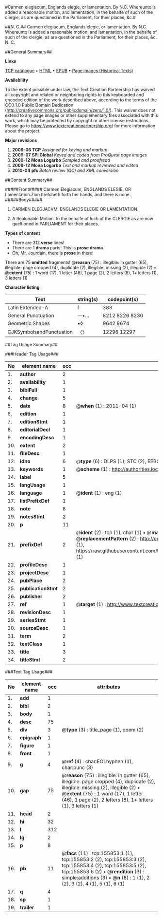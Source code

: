 #Carmen elegiacum, Englands elegie, or lamentation. By N.C. Whereunto is added a reasonable motion, and lamentation, in the behalfe of such of the clergie, as are questioned in the Parliament, for their places, &c.#

##N. C.##
Carmen elegiacum, Englands elegie, or lamentation. By N.C. Whereunto is added a reasonable motion, and lamentation, in the behalfe of such of the clergie, as are questioned in the Parliament, for their places, &c.
N. C.

##General Summary##

**Links**

[TCP catalogue](http://www.ota.ox.ac.uk/tcp/)  • 
[HTML](http://tei.it.ox.ac.uk/tcp/Texts-HTML/free/A81/A81263.html)  • 
[EPUB](http://tei.it.ox.ac.uk/tcp/Texts-EPUB/free/A81/A81263.epub) • 
[Page images (Historical Texts)](https://historicaltexts.jisc.ac.uk/eebo-99863626e)

**Availability**

To the extent possible under law, the Text Creation Partnership has waived all copyright and related or neighboring rights to this keyboarded and encoded edition of the work described above, according to the terms of the CC0 1.0 Public Domain Dedication (http://creativecommons.org/publicdomain/zero/1.0/). This waiver does not extend to any page images or other supplementary files associated with this work, which may be protected by copyright or other license restrictions. Please go to https://www.textcreationpartnership.org/ for more information about the project.

**Major revisions**

1. __2009-06__ __TCP__ *Assigned for keying and markup*
1. __2009-07__ __SPi Global__ *Keyed and coded from ProQuest page images*
1. __2009-12__ __Mona Logarbo__ *Sampled and proofread*
1. __2009-12__ __Mona Logarbo__ *Text and markup reviewed and edited*
1. __2010-04__ __pfs__ *Batch review (QC) and XML conversion*

##Content Summary##

#####Front#####
Carmen Elegiacum, ENGLANDS ELEGIE, OR Lamentation.Zion ſtretcheth forth her hands, and there is none
#####Body#####

1. CARMEN ELEGJACVM. ENGLANDS ELEGIE OR LAMENTATION.

1. A Reaſonable Motion. In the behalfe of ſuch of the CLERGIE as are now queſtioned in PARLIAMENT for their places.

**Types of content**

  * There are 312 **verse** lines!
  * There are 1 **drama** parts! This is **prose drama**.
  * Oh, Mr. Jourdain, there is **prose** in there!

There are 75 **omitted** fragments! 
 @__reason__ (75) : illegible: in gutter (65), illegible: page cropped (4), duplicate (2), illegible: missing (2), illegible (2)  •  @__extent__ (75) : 1 word (17), 1 letter (46), 1 page (2), 2 letters (8), 1+ letters (1), 3 letters (1)

**Character listing**


|Text|string(s)|codepoint(s)|
|---|---|---|
|Latin Extended-A|ſ|383|
|General Punctuation|—•…|8212 8226 8230|
|Geometric Shapes|▪◊|9642 9674|
|CJKSymbolsandPunctuation|〈〉|12296 12297|

##Tag Usage Summary##

###Header Tag Usage###

|No|element name|occ|attributes|
|---|---|---|---|
|1.|__author__|2||
|2.|__availability__|1||
|3.|__biblFull__|1||
|4.|__change__|5||
|5.|__date__|8| @__when__ (1) : 2011-04 (1)|
|6.|__edition__|1||
|7.|__editionStmt__|1||
|8.|__editorialDecl__|1||
|9.|__encodingDesc__|1||
|10.|__extent__|2||
|11.|__fileDesc__|1||
|12.|__idno__|6| @__type__ (6) : DLPS (1), STC (2), EEBO-CITATION (1), PROQUEST (1), VID (1)|
|13.|__keywords__|1| @__scheme__ (1) : http://authorities.loc.gov/ (1)|
|14.|__label__|5||
|15.|__langUsage__|1||
|16.|__language__|1| @__ident__ (1) : eng (1)|
|17.|__listPrefixDef__|1||
|18.|__note__|8||
|19.|__notesStmt__|2||
|20.|__p__|11||
|21.|__prefixDef__|2| @__ident__ (2) : tcp (1), char (1)  •  @__matchPattern__ (2) : ([0-9\-]+):([0-9IVX]+) (1), (.+) (1)  •  @__replacementPattern__ (2) : http://eebo.chadwyck.com/downloadtiff?vid=$1&page=$2 (1), https://raw.githubusercontent.com/textcreationpartnership/Texts/master/tcpchars.xml#$1 (1)|
|22.|__profileDesc__|1||
|23.|__projectDesc__|1||
|24.|__pubPlace__|2||
|25.|__publicationStmt__|2||
|26.|__publisher__|2||
|27.|__ref__|1| @__target__ (1) : http://www.textcreationpartnership.org/docs/. (1)|
|28.|__revisionDesc__|1||
|29.|__seriesStmt__|1||
|30.|__sourceDesc__|1||
|31.|__term__|2||
|32.|__textClass__|1||
|33.|__title__|3||
|34.|__titleStmt__|2||


###Text Tag Usage###

|No|element name|occ|attributes|
|---|---|---|---|
|1.|__add__|1||
|2.|__bibl__|2||
|3.|__body__|1||
|4.|__desc__|75||
|5.|__div__|3| @__type__ (3) : title_page (1), poem (2)|
|6.|__epigraph__|1||
|7.|__figure__|1||
|8.|__front__|1||
|9.|__g__|4| @__ref__ (4) : char:EOLhyphen (1), char:punc (3)|
|10.|__gap__|75| @__reason__ (75) : illegible: in gutter (65), illegible: page cropped (4), duplicate (2), illegible: missing (2), illegible (2)  •  @__extent__ (75) : 1 word (17), 1 letter (46), 1 page (2), 2 letters (8), 1+ letters (1), 3 letters (1)|
|11.|__head__|2||
|12.|__hi__|32||
|13.|__l__|312||
|14.|__lg__|2||
|15.|__p__|8||
|16.|__pb__|11| @__facs__ (11) : tcp:155853:1 (1), tcp:155853:2 (2), tcp:155853:3 (2), tcp:155853:4 (2), tcp:155853:5 (2), tcp:155853:6 (2)  •  @__rendition__ (3) : simple:additions (3)  •  @__n__ (8) : 1 (1), 2 (2), 3 (2), 4 (1), 5 (1), 6 (1)|
|17.|__q__|4||
|18.|__sp__|1||
|19.|__trailer__|1||
